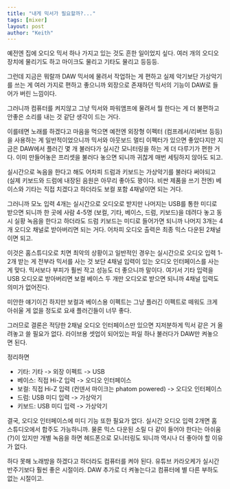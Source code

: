 ```yaml
---
title: "내게 믹서가 필요할까?..."
tags: [mixer]
layout: post
author: "Keith"
---
```


예전엔 집에 오디오 믹서 하나 가지고 있는 것도 흔한 일이었지 싶다. 여러 개의 오디오 장치에 물리기도 하고 마이크도 물리고 기타도 물리고 등등등.

그런데 지금은 뭐랄까 DAW 믹서에 물려서 작업하는 게 편하고 실제 악기보단 가상악기를 쓰는 게 여러 가지로 편하고 좋으니까 외장으로 존재하던 믹서의 기능이 DAW로 들어가 버린 느낌이다.

그러니까 컴퓨터를 켜지않고 그냥 믹서와 파워앰프에 물려서 뭘 한다는 게 더 불편하고 안좋은 소리를 내는 것 같단 생각이 드는 거다.

이를테면 노래를 하겠다고 마음을 먹으면 예전엔 외장형 이펙터 (컴프레서/리버브 등등)을 사용하는 게 일반적이었으니까 믹서와 아웃보드 멀티 이펙터가 있으면 좋았다지만 지금은 DAW에서 플러긴 몇 개 불러다가 실시간 모니터링을 하는 게 더 다루기가 편한 거다. 이미 만들어놓은 프리셋을 불러다 놓으면 되니까 귀찮게 매번 세팅하지 않아도 되고.

실시간으로 녹음을 한다고 해도 어차피 드럼과 키보드는 가상악기를 불러다 써야되고 (실제 키보드와 드럼에 내장된 음원은 아무리 좋아도 꽝이다. 비싼 제품을 쓰기 전엔) 베이스와 기타는 직접 치겠다고 하더라도 보컬 포함 4채널이면 되는 거다.

그러니까 모노 입력 4개는 실시간으로 오디오로 받지만 나머지는 USB를 통한 미디로 받으면 되니까 한 곳에 사람 4-5명 (보컬, 기타, 베이스, 드럼, 키보드)을 데려다 놓고 동시 실황 녹음을 한다고 하더라도 드럼 키보드는 미디로 들어가면 되니까 나머지 3개는 4개 오디오 채널로 받아버리면 되는 거다. 어차피 오디오 출력은 최종 믹스 다운된 2채널이면 되고.

이것은 홈스튜디오로 치면 최악의 상황이고 일반적인 경우는 실시간으로 오디오 입력 1-2개 받는 게 전부라 믹서를 사는 것 보단 4채널 입력이 있는 오디오 인터페이스를 사는 게 맞다. 믹서보다 부피가 훨씬 작고 성능도 더 좋으니까 말이다. 여기서 기타 입력을 USB 오디오로 받아버리면 보컬 베이스 두 개만 오디오로 받으면 되니까 4채널 입력도 의미가 없어진다.

미안한 얘기이긴 하지만 보컬과 베이스용 이펙트는 그냥 플러긴 이펙트로 떼워도 크게 아쉬울 게 없을 정도로 요새 플러긴들이 너무 좋다.

그러므로 결론은 적당한 2채널 오디오 인터페이스만 있으면 지저분하게 믹서 같은 거 올려놓고 쓸 필요가 없다. 라이브용 셋업이 되어있는 파일 하나 불러다가 DAW만 켜놓으면 된다.

정리하면

- 기타: 기타 -> 외장 이펙트 -> USB
- 베이스: 직접 Hi-Z 입력 -> 오디오 인터페이스
- 보컬: 직접 Hi-Z 입력 (컨덴서 마이크는 phatom powered) -> 오디오 인터페이스
- 드럼: USB 미디 입력 -> 가상악기
- 키보드: USB 미디 입력 -> 가상악기

결국, 오디오 인터페이스에 미디 기능 또한 필요가 없다. 실시간 오디오 입력 2개면 홈 스튜디오에서 합주도 가능하니까. 물론 믹스 다운된 소릴 다 같이 들어야 한다는 아쉬움(?)이 있지만 개별 녹음을 하면 헤드폰으로 모니터링도 되니까 역시나 더 좋아야 할 이유가 없다.

하다 못해 노래방을 하겠다고 하더라도 컴퓨터를 켜야 된다. 유튜브 카라오케가 실시간 반주기보다 훨씬 좋은 시절이라. DAW 추가로 더 켜놓는다고 컴퓨터에 별 다른 부하도 없는 시절이고.

